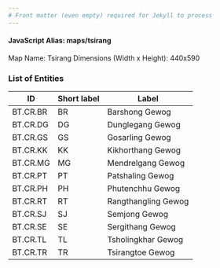 ```yaml
---
# Front matter (even empty) required for Jekyll to process
---
```


#### JavaScript Alias: maps/tsirang

Map Name: Tsirang
Dimensions (Width x Height): 440x590

### List of Entities

ID | Short label | Label
---|---|---|
BT.CR.BR|BR|Barshong Gewog
BT.CR.DG|DG|Dunglegang Gewog
BT.CR.GS|GS|Gosarling Gewog
BT.CR.KK|KK|Kikhorthang Gewog
BT.CR.MG|MG|Mendrelgang Gewog
BT.CR.PT|PT|Patshaling Gewog
BT.CR.PH|PH|Phutenchhu Gewog
BT.CR.RT|RT|Rangthangling Gewog
BT.CR.SJ|SJ|Semjong Gewog
BT.CR.SE|SE|Sergithang Gewog
BT.CR.TL|TL|Tsholingkhar Gewog
BT.CR.TR|TR|Tsirangtoe Gewog